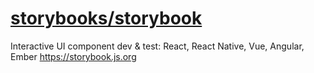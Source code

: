 # [storybooks/storybook](https://github.com/storybooks/storybook)

Interactive UI component dev & test: React, React Native, Vue, Angular, Ember https://storybook.js.org
